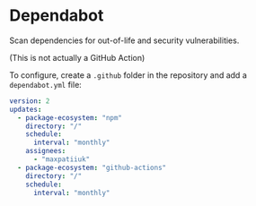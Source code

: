 # Dependabot

Scan dependencies for out-of-life and security vulnerabilities.

(This is not actually a GitHub Action)

To configure, create a `.github` folder in the repository and add a
`dependabot.yml` file:

```yml
version: 2
updates:
  - package-ecosystem: "npm"
    directory: "/"
    schedule:
      interval: "monthly"
    assignees:
      - "maxpatiiuk"
  - package-ecosystem: "github-actions"
    directory: "/"
    schedule:
      interval: "monthly"
```